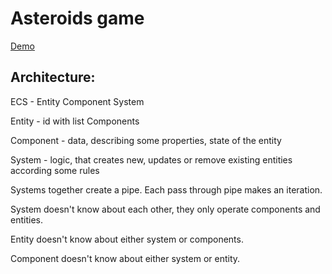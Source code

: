 # Asteroids game

[Demo](https://spacey-wheercool.surge.sh/)

## Architecture:

ECS - Entity Component System

Entity - id with list Components

Component - data, describing some properties, state of the entity

System - logic, that creates new, updates or remove existing entities according some rules

Systems together create a pipe. Each pass through pipe makes an iteration.

System doesn't know about each other, they only operate components and entities.

Entity doesn't know about either system or components.

Component doesn't know about either system or entity.

